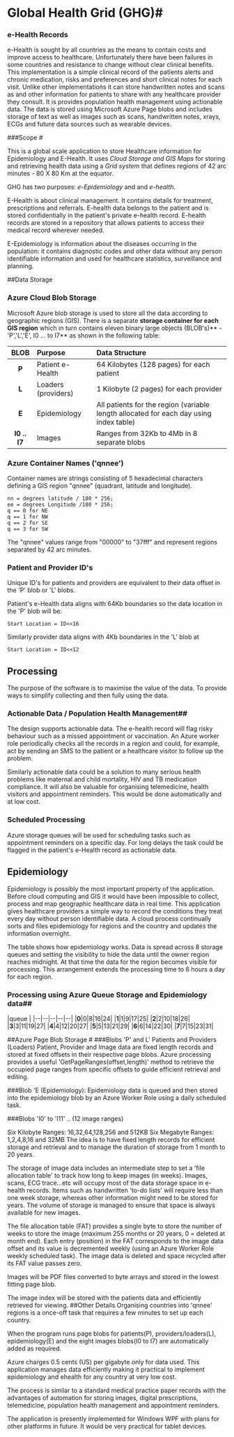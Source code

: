 # Global Health Grid (GHG)#

### e-Health Records ##
e-Health is sought by all countries as the means to contain costs and improve access to healthcare. Unfortunately there have been failures in some countries and resistance to change without clear clinical benefits. This implementation is a simple clinical record of the patients alerts and chronic medication, risks and preferences and short clinical notes for each visit. Unlike other implementations it can store handwritten notes and scans as and other information for patients to share with any healthcare provider they consult. It is provides population health management using actionable data. The data is stored using Microsoft Azure Page blobs and includes storage of text as well as images such as scans, handwritten notes, xrays, ECGs and future data sources such as wearable devices.

###Scope #

This is a global scale application to store Healthcare information for Epidemiology and E-Health. It uses *Cloud Storage and GIS Maps* for storing and retrieving health data using a *Grid system* that defines regions of 42 arc minutes - 80 X 80 Km at the equator.

GHG has two purposes: *e-Epidemiology* and  and *e-health*.

E-Health is about clinical management. It contains details for treatment, prescriptions and referrals. E-health data belongs to the patient and is stored confidentially in the patient's private e-health record. E-health records are stored in a repository that allows patients to access their medical record wherever needed. 

E-Epidemiology is information about the diseases occurring in the population: it contains diagnostic codes and other data without any person identifiable information and used for healthcare statistics, surveillance and planning.

##Data Storage   
### Azure Cloud Blob Storage ###

Microsoft Azure blob storage is used to store all the data according to geographic regions (GIS). There is a separate **storage container for each GIS region** which in turn contains eleven binary large objects (BLOB's)** - 'P','L','E', I0 ... to I7** as shown in the following table:

BLOB|Purpose|Data Structure
:--:|:------------------------------|:------------------------|
**P** | Patient e-Health|64 Kilobytes (128 pages) for each patient
**L** | Loaders (providers)| 1 Kilobyte (2 pages) for each provider
**E** | Epidemiology|All patients for the region (variable length allocated for each day using index table)
**I0 .. I7**|Images| Ranges from 32Kb to 4Mb  in 8 separate blobs


### Azure Container Names ('qnnee') ### 

Container names are strings consisting of 5 hexadecimal characters defining a GIS region "qnnee" (quadrant, latitude and longitude).

    nn = degrees latitude / 180 * 256;
    ee = degrees Longitude /180 * 256;
    q == 0 for NE
    q == 1 for NW
    q == 2 for SE
    q == 3 for SW

The "qnnee" values range from "00000" to "37fff" and represent regions separated by 42 arc minutes.

### Patient and Provider ID's ##

Unique ID's for patients and providers are equivalent to their data offset in the 'P' blob or 'L' blobs.

Patient's e-Health data aligns with 64Kb boundaries so the data location in the 'P' blob will be: 

    Start Location = ID<<16

Similarly provider data aligns with 4Kb boundaries in the 'L' blob  at 

    Start Location = ID<<12

## Processing ## 

The purpose of the software is to maximise the value of the data. To provide ways to simplify collecting and then fully using the data.
 
### Actionable Data / Population Health Management##
The design supports actionable data. The e-health record will flag risky behaviour such as a missed appointment or vaccination. An Azure worker role periodically checks all the records in a region and could, for example, act by sending an SMS to the patient or a healthcare visitor to follow up the problem.

Similarly actionable data could be a solution to many serious health problems like maternal and child mortality, HIV and TB medication compliance. It will also be valuable for organising telemedicine, health visitors and appointment reminders. This would be done automatically and at low cost.

### Scheduled Processing ## 
Azure storage queues will be used for scheduling tasks such as appointment reminders on a specific day. For long delays the task could be flagged in the patient's e-Health record as actionable data.

## Epidemiology ## 
Epidemiology is possibly the most important property of the application. Before cloud computing and GIS it would have been impossible to collect, process and map geographic healthcare data in real time.
This application gives healthcare providers a simple way to record the conditions they treat every day without person identifiable data. A cloud process continually sorts and files epidemiology for regions and the country and updates the information overnight.

The table shows how epidemiology works. Data is spread across 8 storage queues and setting the visibility to hide the data until the owner region reaches midnight. At that time the data for the region becomes visible for processing. This arrangement extends the processing time to 6 hours a day for each region. 

### Processing using Azure Queue Storage and Epidemiology data##

|queue |
|--|--|--|--|--|
|**0**|0|8|16|24|
|**1**|1|9|17|25|
|**2**|2|10|18|26|
|**3**|3|11|19|27|
|**4**|4|12|20|27|
|**5**|5|13|21|29|
|**6**|6|14|22|30|
|**7**|7|15|23|31|


##Azure Page Blob Storage #
###Blobs 'P' and L' Patients and Providers (Loaders)
Patient, Provider and Image data are fixed length records and stored at fixed offsets in their respective page blobs. Azure processing provides a useful 'GetPageRanges(offset,length)' method to retrieve the occupied page ranges from specific offsets to guide efficient retrieval and editing. 

###Blob 'E (Epidemiology):
Epidemiology data is queued and then stored into the 
epidemiology blob by an Azure Worker Role using a daily scheduled task. 

###Blobs 'I0' to 'I11' .. (12 image ranges) 

Six Kilobyte Ranges: 16,32,64,128,256 and 512KB 
Six Megabyte Ranges: 1,2,4,8,16 and 32MB
The idea is to have fixed length records for efficient storage and retrieval and to manage the duration of storage from 1 month to 20 years.

The storage of image data includes an intermediate step to set a 'file allocation table' to track how long to keep images (in weeks). Images, scans, ECG trace...etc will occupy most of the data storage space in e-health records. Items such as handwritten 'to-do lists' will require less than one week storage, whereas other information might need to be stored for years. The volume of storage is managed to ensure that space is always available for new images.

The file allocation table (FAT) provides a single byte to store the number of weeks to store the image (maximum 255 months or 20 years, 0 = deleted at month end). Each entry (position) in the FAT corresponds to the image data offset and its value is decremented weekly (using an Azure Worker Role weekly scheduled task). The image data is deleted and space recycled after its FAT value passes zero.

Images will be PDF files converted to byte arrays and stored in the lowest fitting page blob.

The image index will be stored with the patients data and efficiently retrieved for viewing.
##Other Details
Organising countries into 'qnnee' regions is a once-off task that requires a few minutes to set up each country.

When the program runs page blobs for patients(P), providers/loaders(L), epidemiology(E) and the eight images blobs(I0 to I7) are automatically added as required.

Azure charges 0.5 cents (US) per gigabyte only for data used. This application manages data efficiently making it practical to implement epidemiology and ehealth for any country at very low cost.

The process is similar to a standard medical practice paper records with the advantages of automation for storing images, digital prescriptions, telemedicine, population health management and appointment reminders.

The application is presently implemented for Windows WPF with plans for other platforms in future. It would be very practical for tablet devices.

 


